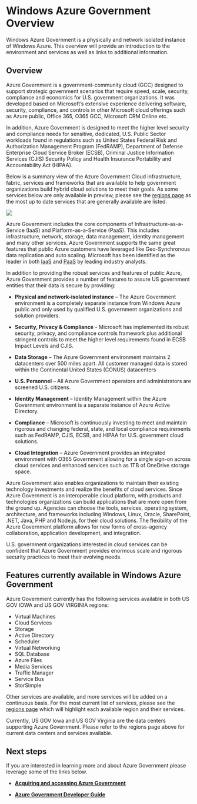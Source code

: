 <properties 
   pageTitle="Azure Government Overview" 
   description="This article provides an overview of the Azure Government Cloud capabilities and the trustworthy design and security used to support compliance applicable to federal, state, and local government organizations and their partners. " 
   services="Azure-Government" 
   documentationCenter="" 
   authors="joharve2" 
   manager="chrisnie" 
   editor=""/>

<tags
	ms.service="multiple"
	ms.date="07/22/2015"
	wacn.date=""/>

#  Windows Azure Government Overview 

<p> Windows Azure Government is a physically and network isolated instance of Windows Azure.  This overview will provide an introduction to the environment and services as well as links to additional information.


## <a name="Overview"></a>Overview

Azure Government is a government-community cloud (GCC) designed to support strategic government scenarios that require speed, scale, security, compliance and economics for U.S. government organizations.   It was developed based on Microsoft’s extensive experience delivering software, security, compliance, and controls in other Microsoft cloud offerings such as Azure public, Office 365, O365 GCC, Microsoft CRM Online etc. 

In addition, Azure Government is designed to meet the higher level security and compliance needs for sensitive, dedicated, U.S. Public Sector workloads found in regulations such as United States Federal Risk and Authorization Management Program (FedRAMP), Department of Defense Enterprise Cloud Service Broker (ECSB), Criminal Justice Information Services (CJIS) Security Policy and Health Insurance Portability and Accountability Act (HIPAA).     

Below is a summary view of the Azure Government Cloud infrastructure, fabric, services and frameworks that are available to help government organizations build hybrid cloud solutions to meet their goals.  As some services below are only available in preview, please see the [regions page](http://azure.microsoft.com/regions/#services) as the most up to date services that are generally available are listed.

![][2]

Azure Government includes the core components of Infrastructure-as-a-Service (IaaS) and Platform-as-a-Service (PaaS).  This includes infrastructure, network, storage, data management, identity management and many other services.  Azure Government supports the same great features that public Azure customers have leveraged like Geo-Synchronous data replication and auto scaling. Microsoft has been identified as the leader in both <a href="https://www.gartner.com/doc/2575715/magic-quadrant-cloud-infrastructure-service" target="_new">IaaS</a> and <a href="https://www.gartner.com/doc/2645317/magic-quadrant-enterprise-application-platform" target="_new">PaaS<a/> by leading industry analysts.

In addition to providing the robust services and features of public Azure, Azure Government provides a number of features to assure US government entities that their data is secure by providing:

- **Physical and network-isolated instance** – The Azure Government environment is a completely separate instance from Windows Azure public and only used by qualified U.S. government organizations and solution providers.

- **Security, Privacy & Compliance** - Microsoft has implemented its robust security, privacy, and compliance controls framework plus additional stringent controls to meet the higher level requirements found in ECSB Impact Levels and CJIS. 

- **Data Storage** – The Azure Government environment maintains 2 datacenters over 500 miles apart. All customer managed data is stored within the Continental United States (CONUS) datacenters

- **U.S. Personnel** – All Azure Government operators and administrators are screened U.S. citizens.

- **Identity Management** – Identity Management within the Azure Government environment is a separate instance of Azure Active Directory.

- **Compliance** – Microsoft is continuously investing to meet and maintain rigorous and changing federal, state, and local compliance requirements such as FedRAMP, CJIS, ECSB, and HIPAA for U.S. government cloud solutions. 

- **Cloud Integration** – Azure Government provides an integrated environment with O365 Government allowing for a single sign-on across cloud services and enhanced services such as 1TB of OneDrive storage space.

Azure Government also enables organizations to maintain their existing technology investments and realize the benefits of cloud services.  Since Azure Government is an interoperable cloud platform, with products and technologies organizations can build applications that are more open from the ground up.  Agencies can choose the tools, services, operating system, architecture, and frameworks including Windows, Linux, Oracle, SharePoint, .NET, Java, PHP and Node.js, for their cloud solutions. The flexibility of the Azure Government platform allows for new forms of cross-agency collaboration, application development, and integration.  

U.S. government organizations interested in cloud services can be confident that Azure Government provides enormous scale and rigorous security practices to meet their evolving needs. 







## <a name="Features"></a> Features currently available in Windows Azure Government
Azure Government currently has the following services available in both US GOV IOWA and US GOV VIRGINIA regions:

- Virtual Machines
- Cloud Services
- Storage
- Active Directory
- Scheduler
- Virtual Networking
- SQL Database
- Azure Files
- Media Services
- Traffic Manager
- Service Bus
- StorSimple

Other services are available, and more services will be added on a continuous basis.  For the most current list of services, please see the [regions page](http://azure.microsoft.com/regions/#services) which will highlight each available region and their services.  

Currently, US GOV Iowa and US GOV Virginia are the data centers supporting Azure Government.  Please refer to the regions page above for current data centers and services available.

<!--Every topic should have next steps and links to the next logical set of content to keep the customer engaged -->

## <a name="next"></a>Next steps

If you are interested in learning more and about Azure Government please leverage some of the links below.

- **<A href="http://azure.com/gov">Acquiring and accessing Azure Government</a>**

- **<A href="/azure-government-developer-guide">Azure Government Developer Guide</a>**

<!--- **<A href="/azure-government-service-description">Azure Government Service Descriptions</a>**-->




<!-- Images. -->

[1]: ./media/azure-government-developer-guide/publisherguide.png
[2]: ./media/azure-government-overview/azure-gov-overview.jpg

<!--Link references-->
[Link 1 to another azure.microsoft.com documentation topic]: /documentation/articles/virtual-machines-windows-tutorial
[Link 2 to another azure.microsoft.com documentation topic]: /documentation/articles/web-sites-custom-domain-name
[Link 3 to another azure.microsoft.com documentation topic]: /documentation/articles/storage-whatis-account
